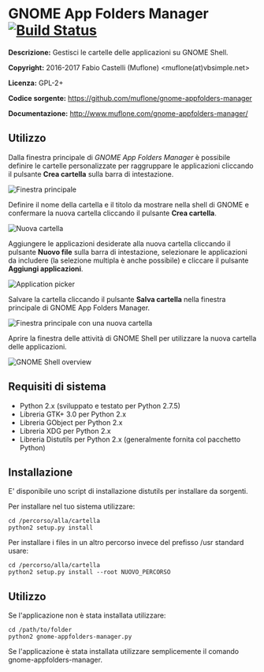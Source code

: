 GNOME App Folders Manager [![Build Status](https://travis-ci.org/muflone/gnome-appfolders-manager.svg?branch=master)](https://travis-ci.org/muflone/gnome-appfolders-manager)
=========================
**Descrizione:** Gestisci le cartelle delle applicazioni su GNOME Shell.

**Copyright:** 2016-2017 Fabio Castelli (Muflone) <muflone(at)vbsimple.net>

**Licenza:** GPL-2+

**Codice sorgente:** https://github.com/muflone/gnome-appfolders-manager

**Documentazione:** http://www.muflone.com/gnome-appfolders-manager/

Utilizzo
--------

Dalla finestra principale di *GNOME App Folders Manager* è possibile definire
le cartelle personalizzate per raggruppare le applicazioni cliccando il pulsante
**Crea cartella** sulla barra di intestazione.

![Finestra principale](http://www.muflone.com/resources/gnome-appfolders-manager/archive/latest/italian/main.png)

Definire il nome della cartella e il titolo da mostrare nella shell di GNOME e
confermare la nuova cartella cliccando il pulsante **Crea cartella**.

![Nuova cartella](http://www.muflone.com/resources/gnome-appfolders-manager/archive/latest/italian/create-folder.png)

Aggiungere le applicazioni desiderate alla nuova cartella cliccando il pulsante
**Nuovo file** sulla barra di intestazione, selezionare le applicazioni da
includere (la selezione multipla è anche possibile) e cliccare il pulsante
**Aggiungi applicazioni**.

![Application picker](http://www.muflone.com/resources/gnome-appfolders-manager/archive/latest/italian/add-applications.png)

Salvare la cartella cliccando il pulsante **Salva cartella** nella finestra
principale di GNOME App Folders Manager.

![Finestra principale con una nuova cartella](http://www.muflone.com/resources/gnome-appfolders-manager/archive/latest/english/main-with-new-appfolder.png)

Aprire la finestra delle attività di GNOME Shell per utilizzare la nuova
cartella delle applicazioni.

![GNOME Shell overview](http://www.muflone.com/resources/gnome-appfolders-manager/archive/latest/italian/gnome-shell-appfolder.png)

Requisiti di sistema
--------------------

* Python 2.x (sviluppato e testato per Python 2.7.5)
* Libreria GTK+ 3.0 per Python 2.x
* Libreria GObject per Python 2.x
* Libreria XDG per Python 2.x
* Libreria Distutils per Python 2.x (generalmente fornita col pacchetto Python)

Installazione
-------------

E' disponibile uno script di installazione distutils per installare da sorgenti.

Per installare nel tuo sistema utilizzare:

    cd /percorso/alla/cartella
    python2 setup.py install

Per installare i files in un altro percorso invece del prefisso /usr standard
usare:

    cd /percorso/alla/cartella
    python2 setup.py install --root NUOVO_PERCORSO

Utilizzo
--------

Se l'applicazione non è stata installata utilizzare:

    cd /path/to/folder
    python2 gnome-appfolders-manager.py

Se l'applicazione è stata installata utilizzare semplicemente il comando
gnome-appfolders-manager.
